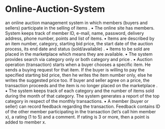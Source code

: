 # Online-Auction-System
an online auction management system in which members (buyers and sellers) participate in the selling of items .
▪ The online site has members. System keeps track of member ID, e-mail, name,
password, delivery address, phone number, points and list of items.
▪ Items are described by an item number, category, starting bid price, the start date of
the auction process, its end date and status (sold/available) .
▪ Items to be sold are placed in the marketplace which means they are available.
▪ The system provides search via category only or both category and price .
▪ Auction operation (transaction) starts when a buyer chooses a specific item. He
sends a buying request for that item. If the buyer is willing to pay the specified
starting bid price, then he writes the item number only, else he writes the suggested
price too. If buyer and seller agree on a price, the transaction proceeds and the item
is no longer placed on the marketplace .
▪ The system keeps track of each category and the number of items sold during the
month of that category. The system generates a report of the top category in respect
of the monthly transactions.
▪ A member (buyer or seller) can record feedback regarding the transaction. Feedback
contains ID of the other member participating in the transaction (let’s call him
member x), a rating (1 to 5) and a comment. If rating is 3 or more, then a point is
added to member x.
